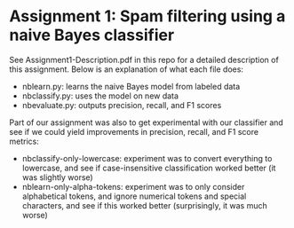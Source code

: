 # Assignment 1: Spam filtering using a naive Bayes classifier
See Assignment1-Description.pdf in this repo for a detailed description of this assignment. Below is an explanation of what each file does:

* nblearn.py: learns the naive Bayes model from labeled data
* nbclassify.py: uses the model on new data
* nbevaluate.py: outputs precision, recall, and F1 scores

Part of our assignment was also to get experimental with our classifier and see if we could yield improvements in precision, recall, and F1 score metrics:
* nbclassify-only-lowercase: experiment was to convert everything to lowercase, and see if case-insensitive classification worked better (it was slightly worse)
* nblearn-only-alpha-tokens: experiment was to only consider alphabetical tokens, and ignore numerical tokens and special characters, and see if this worked better (surprisingly, it was much worse)

